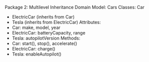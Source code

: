 Package 2: Multilevel Inheritance
Domain Model: Cars
Classes:
Car

- ElectricCar (inherits from Car)
- Tesla (inherits from ElectricCar)
  Attributes:
- Car: make, model, year
- ElectricCar: batteryCapacity, range
- Tesla: autopilotVersion
  Methods:
- Car: start(), stop(), accelerate()
- ElectricCar: charge()
- Tesla: enableAutopilot()